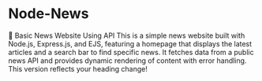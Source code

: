 # Node-News
 📰 Basic News Website Using API This is a simple news website built with Node.js, Express.js, and EJS, featuring a homepage that displays the latest articles and a search bar to find specific news. It fetches data from a public news API and provides dynamic rendering of content with error handling.  This version reflects your heading change!

